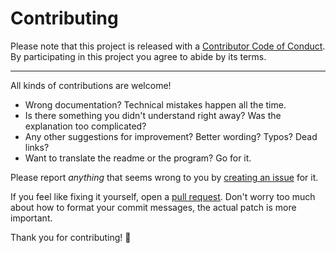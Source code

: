 # Contributing

Please note that this project is released with a
[Contributor Code of Conduct](CODE_OF_CONDUCT.md). By participating in this
project you agree to abide by its terms.

---

All kinds of contributions are welcome!

- Wrong documentation? Technical mistakes happen all the time.
- Is there something you didn't understand right away? Was the explanation too
  complicated?
- Any other suggestions for improvement? Better wording? Typos? Dead links?
- Want to translate the readme or the program? Go for it.

Please report _anything_ that seems wrong to you by
[creating an issue](https://github.com/AsleyR/ytdl-tgui/issues/new) for it.

If you feel like fixing it yourself, open a
[pull request](https://help.github.com/categories/collaborating-with-issues-and-pull-requests).
Don't worry too much about how to format your commit messages, the actual patch
is more important.

Thank you for contributing! 🎉
